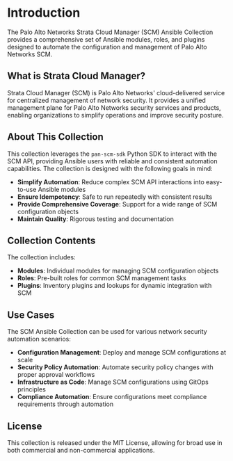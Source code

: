 # Introduction

The Palo Alto Networks Strata Cloud Manager (SCM) Ansible Collection provides a comprehensive set of
Ansible modules, roles, and plugins designed to automate the configuration and management of Palo
Alto Networks SCM.

## What is Strata Cloud Manager?

Strata Cloud Manager (SCM) is Palo Alto Networks' cloud-delivered service for centralized management
of network security. It provides a unified management plane for Palo Alto Networks security services
and products, enabling organizations to simplify operations and improve security posture.

## About This Collection

This collection leverages the `pan-scm-sdk` Python SDK to interact with the SCM API, providing
Ansible users with reliable and consistent automation capabilities. The collection is designed with
the following goals in mind:

- **Simplify Automation**: Reduce complex SCM API interactions into easy-to-use Ansible modules
- **Ensure Idempotency**: Safe to run repeatedly with consistent results
- **Provide Comprehensive Coverage**: Support for a wide range of SCM configuration objects
- **Maintain Quality**: Rigorous testing and documentation

## Collection Contents

The collection includes:

- **Modules**: Individual modules for managing SCM configuration objects
- **Roles**: Pre-built roles for common SCM management tasks
- **Plugins**: Inventory plugins and lookups for dynamic integration with SCM

## Use Cases

The SCM Ansible Collection can be used for various network security automation scenarios:

- **Configuration Management**: Deploy and manage SCM configurations at scale
- **Security Policy Automation**: Automate security policy changes with proper approval workflows
- **Infrastructure as Code**: Manage SCM configurations using GitOps principles
- **Compliance Automation**: Ensure configurations meet compliance requirements through automation

## License

This collection is released under the MIT License, allowing for broad use in both commercial and
non-commercial applications.
